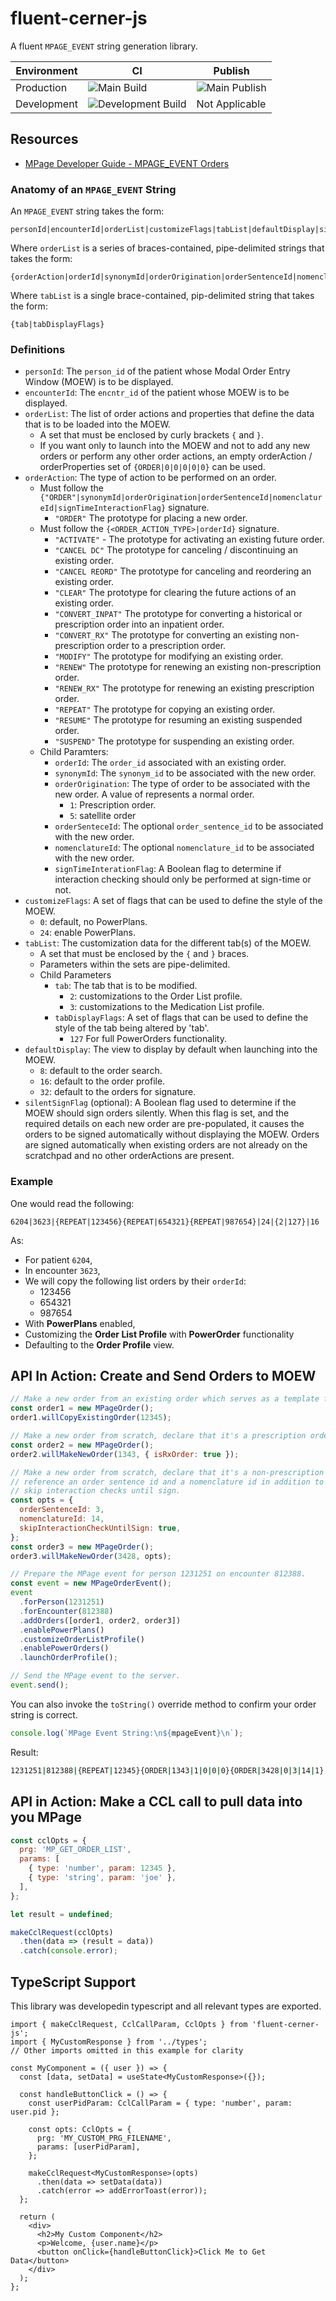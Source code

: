 # fluent-cerner-js

A fluent `MPAGE_EVENT` string generation library.

| Environment | CI                                                                                                                             | Publish                                                                                                               |
| ----------- | ------------------------------------------------------------------------------------------------------------------------------ | --------------------------------------------------------------------------------------------------------------------- |
| Production  | ![Main Build](https://github.com/geekmdtravis/fluent-cerner-js/actions/workflows/main.yml/badge.svg?branch=main)               | ![Main Publish](https://github.com/geekmdtravis/fluent-cerner-js/actions/workflows/publish.yml/badge.svg?branch=main) |
| Development | ![Development Build](https://github.com/geekmdtravis/fluent-cerner-js/actions/workflows/main.yml/badge.svg?branch=development) | Not Applicable                                                                                                        |

## Resources

- [MPage Developer Guide - MPAGE_EVENT Orders](https://wiki.cerner.com/display/public/MPDEVWIKI/MPAGES_EVENT-ORDERS)

### Anatomy of an `MPAGE_EVENT` String

An `MPAGE_EVENT` string takes the form:

```
personId|encounterId|orderList|customizeFlags|tabList|defaultDisplay|silentSignFlag
```

Where `orderList` is a series of braces-contained, pipe-delimited strings that takes the form:

```
{orderAction|orderId|synonymId|orderOrigination|orderSentenceId|nomenclatureId|signTimeInteractionFlag}
```

Where `tabList` is a single brace-contained, pip-delimited string that takes the form:

```
{tab|tabDisplayFlags}
```

### Definitions

- `personId`: The `person_id` of the patient whose Modal Order Entry Window (MOEW) is to be displayed.
- `encounterId`: The `encntr_id` of the patient whose MOEW is to be displayed.
- `orderList`: The list of order actions and properties that define the data that is to be loaded into the MOEW.
  - A set that must be enclosed by curly brackets `{` and `}`.
  - If you want only to launch into the MOEW and not to add any new orders or perform any other order actions, an empty orderAction / orderProperties set of `{ORDER|0|0|0|0|0}` can be used.
- `orderAction`: The type of action to be performed on an order.
  - Must follow the `{"ORDER"|synonymId|orderOrigination|orderSentenceId|nomenclatureId|signTimeInteractionFlag}` signature.
    - `"ORDER"` The prototype for placing a new order.
  - Must follow the `{<ORDER_ACTION_TYPE>|orderId}` signature.
    - `"ACTIVATE"` - The prototype for activating an existing future order.
    - `"CANCEL DC"` The prototype for canceling / discontinuing an existing order.
    - `"CANCEL REORD"` The prototype for canceling and reordering an existing order.
    - `"CLEAR"` The prototype for clearing the future actions of an existing order.
    - `"CONVERT_INPAT"` The prototype for converting a historical or prescription order into an inpatient order.
    - `"CONVERT_RX"` The prototype for converting an existing non-prescription order to a prescription order.
    - `"MODIFY"` The prototype for modifying an existing order.
    - `"RENEW"` The prototype for renewing an existing non-prescription order.
    - `"RENEW_RX"` The prototype for renewing an existing prescription order.
    - `"REPEAT"` The prototype for copying an existing order.
    - `"RESUME"` The prototype for resuming an existing suspended order.
    - `"SUSPEND"` The prototype for suspending an existing order.
  - Child Paramters:
    - `orderId`: The `order_id` associated with an existing order.
    - `synonymId`: The `synonym_id` to be associated with the new order.
    - `orderOrigination`: The type of order to be associated with the new order. A value of represents a normal order.
      - `1`: Prescription order.
      - `5`: satellite order
    - `orderSenteceId`: The optional `order_sentence_id` to be associated with the new order.
    - `nomenclatureId`: The optional `nomenclature_id` to be associated with the new order.
    - `signTimeInterationFlag`: A Boolean flag to determine if interaction checking should only be performed at sign-time or not.
- `customizeFlags`: A set of flags that can be used to define the style of the MOEW.
  - `0`: default, no PowerPlans.
  - `24`: enable PowerPlans.
- `tabList`: The customization data for the different tab(s) of the MOEW.
  - A set that must be enclosed by the `{` and `}` braces.
  - Parameters within the sets are pipe-delimited.
  - Child Parameters
    - `tab`: The tab that is to be modified.
      - `2`: customizations to the Order List profile.
      - `3`: customizations to the Medication List profile.
    - `tabDisplayFlags`: A set of flags that can be used to define the style of the tab being altered by 'tab'.
      - `127` For full PowerOrders functionality.
- `defaultDisplay`: The view to display by default when launching into the MOEW.
  - `8`: default to the order search.
  - `16`: default to the order profile.
  - `32`: default to the orders for signature.
- `silentSignFlag` (optional): A Boolean flag used to determine if the MOEW should sign orders silently. When this flag is set, and the required details on each new order are pre-populated, it causes the orders to be signed automatically without displaying the MOEW. Orders are signed automatically when existing orders are not already on the scratchpad and no other orderActions are present.

### Example

One would read the following:

```
6204|3623|{REPEAT|123456}{REPEAT|654321}{REPEAT|987654}|24|{2|127}|16
```

As:

- For patient `6204`,
- In encounter `3623`,
- We will copy the following list orders by their `orderId`:
  - 123456
  - 654321
  - 987654
- With **PowerPlans** enabled,
- Customizing the **Order List Profile** with **PowerOrder** functionality
- Defaulting to the **Order Profile** view.

## API In Action: Create and Send Orders to MOEW

```js
// Make a new order from an existing order which serves as a template for copy.
const order1 = new MPageOrder();
order1.willCopyExistingOrder(12345);

// Make a new order from scratch, declare that it's a prescription order.
const order2 = new MPageOrder();
order2.willMakeNewOrder(1343, { isRxOrder: true });

// Make a new order from scratch, declare that it's a non-prescription order,
// reference an order sentence id and a nomenclature id in addition to requesting
// skip interaction checks until sign.
const opts = {
  orderSentenceId: 3,
  nomenclatureId: 14,
  skipInteractionCheckUntilSign: true,
};
const order3 = new MPageOrder();
order3.willMakeNewOrder(3428, opts);

// Prepare the MPage event for person 1231251 on encounter 812388.
const event = new MPageOrderEvent();
event
  .forPerson(1231251)
  .forEncounter(812388)
  .addOrders([order1, order2, order3])
  .enablePowerPlans()
  .customizeOrderListProfile()
  .enablePowerOrders()
  .launchOrderProfile();

// Send the MPage event to the server.
event.send();
```

You can also invoke the `toString()` override method to confirm your order string is correct.

```js
console.log(`MPage Event String:\n${mpageEvent}\n`);
```

Result:

```sh
1231251|812388|{REPEAT|12345}{ORDER|1343|1|0|0|0}{ORDER|3428|0|3|14|1}|24|{2|127}|16|0
```

## API in Action: Make a CCL call to pull data into you MPage

```js
const cclOpts = {
  prg: 'MP_GET_ORDER_LIST',
  params: [
    { type: 'number', param: 12345 },
    { type: 'string', param: 'joe' },
  ],
};

let result = undefined;

makeCclRequest(cclOpts)
  .then(data => (result = data))
  .catch(console.error);
```

## TypeScript Support

This library was developedin typescript and all relevant types are exported.

```tsx
import { makeCclRequest, CclCallParam, CclOpts } from 'fluent-cerner-js';
import { MyCustomResponse } from '../types';
// Other imports omitted in this example for clarity

const MyComponent = ({ user }) => {
  const [data, setData] = useState<MyCustomResponse>({});

  const handleButtonClick = () => {
    const userPidParam: CclCallParam = { type: 'number', param: user.pid };

    const opts: CclOpts = {
      prg: 'MY_CUSTOM_PRG_FILENAME',
      params: [userPidParam],
    };

    makeCclRequest<MyCustomResponse>(opts)
      .then(data => setData(data))
      .catch(error => addErrorToast(error));
  };

  return (
    <div>
      <h2>My Custom Component</h2>
      <p>Welcome, {user.name}</p>
      <button onClick={handleButtonClick}>Click Me to Get Data</button>
    </div>
  );
};
```
